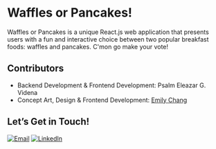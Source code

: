 # Waffles or Pancakes!

Waffles or Pancakes is a unique React.js web application that presents users with a fun and interactive choice between two popular breakfast foods: waffles and pancakes. C'mon go make your vote!

## Contributors

- Backend Development & Frontend Development: Psalm Eleazar G. Videna
- Concept Art, Design & Frontend Development: [Emily Chang](https://github.com/milychang19)

## Let’s Get in Touch!

[![Email](https://img.shields.io/badge/Email-D14836?style=for-the-badge&logo=gmail&logoColor=white)](mailto:videna.psalmeleazar@gmail.com)
[![LinkedIn](https://img.shields.io/badge/LinkedIn-0A66C2?style=for-the-badge&logo=linkedin&logoColor=white)](https://www.linkedin.com/in/pevidena/)
